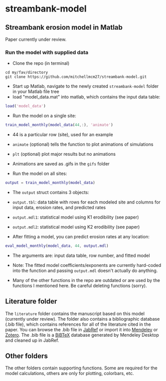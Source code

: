 # streambank-model
## Streambank erosion model in Matlab

Paper currently under review.

### Run the model with supplied data
 * Clone the repo (in terminal)
 ````dos
 cd my/fav/directory
 git clone https://github.com/mitchellmcm27/streambank-model.git
 ````
 
 * Start up Matlab, navigate to the newly created ```streambank-model``` folder in your Matlab file tree
 * load "model_data.mat" into matlab, which contains the input data table:
 ````matlab
 load('model_data')
 ````
 
 * Run the model on a single site:
 ````matlab
 train_model_monthly(model_data(44,:), 'animate')
 ````
  * 44 is a particular row (site), used for an example
  * ```animate``` (optional) tells the function to plot animations of simulations
  * ```plt``` (optional) plot major results but no animations
  * Animations are saved as .gifs in the ```gifs``` folder
  
 * Run the model on all sites:
 ````matlab
 output = train_model_monthly(model_data)
 ````
 
 * The ```output``` struct contains 3 objects:
  * ```output.tbl```: data table with rows for each modeled site and columns for input data, erosion rates, and predicted rates
  * ```output.mdl1```: statistical model using K1 erodibility (see paper)
  * ```output.mdl2```: statistical model using K2 erodibility (see paper)
 
 * After fitting a model, you can predict erosion rates at any location:
 ````matlab
 eval_model_monthly(model_data, 44, output.mdl)
 ````
  * The arguments are: input data table, row number, and fitted model
  * Note: The fitted model coefficients/exponents are currently hard-coded into the function and passing ```output.mdl``` doesn't actually do anything.
 
 * Many of the other functions in the repo are outdated or are used by the functions I mentioned here. Be careful deleting functions (sorry).
 
## Literature folder
 
The ```literature``` folder contains the manuscript based on this model (currently under review). The folder also contains a bibliographic database (.bib file), which contains references for all of the literature cited in the paper. You can browse the .bib file in [JabRef](https://www.fosshub.com/JabRef.html) or import it into [Mendeley](https://www.mendeley.com/) or [Zotero](https://www.zotero.org/). The .bib file is a [BiBTeX](http://www.bibtex.org/) database generated by Mendeley Desktop and cleaned up in JabRef.

## Other folders

The other folders contain supporting functions. Some are required for the model calculations, others are only for plotting, colorbars, etc.
